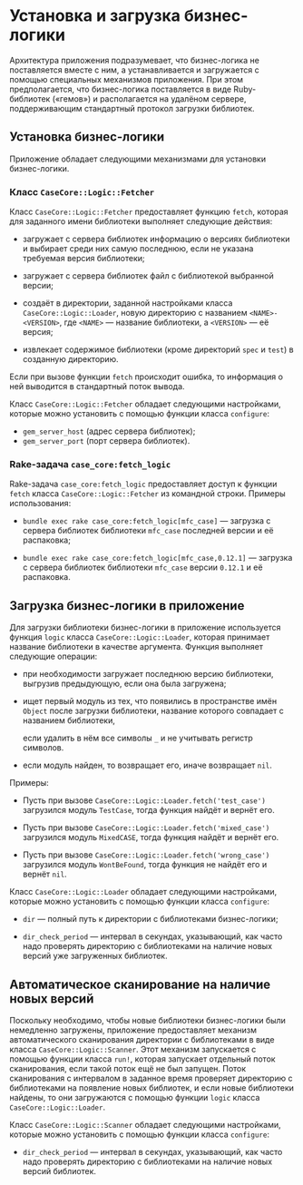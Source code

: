 # Установка и загрузка бизнес-логики

Архитектура приложения подразумевает, что бизнес-логика не поставляется вместе
с ним, а устанавливается и загружается с помощью специальных механизмов
приложения. При этом предполагается, что бизнес-логика поставляется в виде
Ruby-библиотек («гемов») и располагается на удалёном сервере, поддерживающим
стандартный протокол загрузки библиотек.

## Установка бизнес-логики

Приложение обладает следующими механизмами для установки бизнес-логики.

### Класс `CaseCore::Logic::Fetcher`

Класс `CaseCore::Logic::Fetcher` предоставляет функцию `fetch`, которая для
заданного имени библиотеки выполняет следующие действия:

*   загружает с сервера библиотек информацию о версиях библиотеки и выбирает
    среди них самую последнюю, если не указана требуемая версия библиотеки;

*   загружает с сервера библиотек файл с библиотекой выбранной версии;

*   создаёт в директории, заданной настройками класса
    `CaseCore::Logic::Loader`, новую директорию с названием `<NAME>-<VERSION>`,
    где `<NAME>` — название библиотеки, а `<VERSION>` — её версия;

*   извлекает содержимое библиотеки (кроме директорий `spec` и `test`) в
    созданную директорию.

Если при вызове функции `fetch` происходит ошибка, то информация о ней
выводится в стандартный поток вывода.

Класс `CaseCore::Logic::Fetcher` обладает следующими настройками, которые можно
установить с помощью функции класса `configure`:

*   `gem_server_host` (адрес сервера библиотек);
*   `gem_server_port` (порт сервера библиотек).

### Rake-задача `case_core:fetch_logic`

Rake-задача `case_core:fetch_logic` предоставляет доступ к функции `fetch`
класса `CaseCore::Logic::Fetcher` из командной строки. Примеры использования:

*   `bundle exec rake case_core:fetch_logic[mfc_case]` — загрузка с сервера
    библиотек библиотеки `mfc_case` последней версии и её распаковка;

*   `bundle exec rake case_core:fetch_logic[mfc_case,0.12.1]` — загрузка с
    сервера библиотек библиотеки `mfc_case` версии `0.12.1` и её распаковка.

## Загрузка бизнес-логики в приложение

Для загрузки библиотеки бизнес-логики в приложение используется функция `logic`
класса `CaseCore::Logic::Loader`, которая принимает название библиотеки в
качестве аргумента. Функция выполняет следующие операции:

*   при необходимости загружает последнюю версию библиотеки, выгрузив
    предыдующую, если она была загружена;

*   ищет первый модуль из тех, что появились в пространстве имён `Object` после
    загрузки библиотеки, название которого совпадает с названием библиотеки,

    если удалить в нём все символы `_` и не учитывать регистр символов.
*   если модуль найден, то возвращает его, иначе возвращает `nil`.

Примеры:

*   Пусть при вызове `CaseCore::Logic::Loader.fetch('test_case')` загрузился
    модуль `TestCase`, тогда функция найдёт и вернёт его.

*   Пусть при вызове `CaseCore::Logic::Loader.fetch('mixed_case')` загрузился
    модуль `MixedCASE`, тогда функция найдёт и вернёт его.

*   Пусть при вызове `CaseCore::Logic::Loader.fetch('wrong_case')` загрузился
    модуль `WontBeFound`, тогда функция не найдёт его и вернёт `nil`.

Класс `CaseCore::Logic::Loader` обладает следующими настройками, которые можно
установить с помощью функции класса `configure`:

*   `dir` — полный путь к директории с библиотеками бизнес-логики;

*   `dir_check_period` — интервал в секундах, указывающий, как часто надо
    проверять директорию с библиотеками на наличие новых версий уже загруженных
    библиотек.

## Автоматическое сканирование на наличие новых версий

Поскольку необходимо, чтобы новые библиотеки бизнес-логики были немедленно
загружены, приложение предоставляет механизм автоматического сканирования
директории с библиотеками в виде класса `CaseCore::Logic::Scanner`. Этот
механизм запускается с помощью функции класса `run!`, которая запускает
отдельный поток сканирования, если такой поток ещё не был запущен. Поток
сканирования с интервалом в заданное время проверяет директорию с библиотеками
на появление новых библиотек, и если новые библиотеки найдены, то они
загружаются с помощью функции `logic` класса `CaseCore::Logic::Loader`.

Класс `CaseCore::Logic::Scanner` обладает следующими настройками, которые можно
установить с помощью функции класса `configure`:

*   `dir_check_period` — интервал в секундах, указывающий, как часто надо
    проверять директорию с библиотеками на наличие новых версий библиотек.
